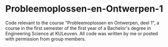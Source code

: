 # Probleemoplossen-en-Ontwerpen-1
Code relevant to the course "Probleemoplossen en Ontwerpen, deel 1", a course in the first semester of the first year of a Bachelor's degree in Engineering Science at KULeuven.
All code was written by me or posted with permission from group members.
